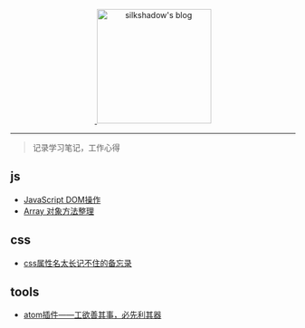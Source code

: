<p align="center">
  <a href="https://github.com/wangyifen/blog">
  <img width="202" alt="silkshadow's blog" src="https://cloud.githubusercontent.com/assets/8046480/14981004/d3108ee0-115e-11e6-8f35-b4320b214947.png">
  </a>
</p>
<hr/>

> 记录学习笔记，工作心得




## js
- [JavaScript DOM操作](https://github.com/wangyifen/blog/issues/4)
- [Array 对象方法整理](https://github.com/wangyifen/blog/issues/5)

## css
- [css属性名太长记不住的备忘录](https://github.com/wangyifen/blog/issues/3)

## tools
- [atom插件——工欲善其事，必先利其器](https://github.com/wangyifen/blog/issues/2)
